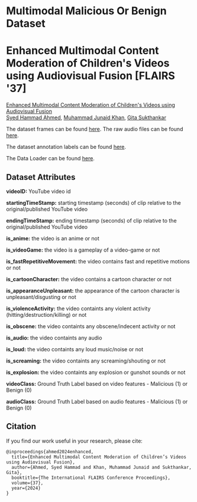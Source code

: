 # Multimodal Malicious Or Benign Dataset

# Enhanced Multimodal Content Moderation of Children's Videos using Audiovisual Fusion [FLAIRS '37]

[Enhanced Multimodal Content Moderation of Children's Videos using Audiovisual Fusion](https://journals.flvc.org/FLAIRS/article/view/135563)  
[Syed Hammad Ahmed](https://scholar.google.com/citations?user=CjPsZXwAAAAJ&hl=en&oi=ao), [Muhammad Junaid Khan](https://scholar.google.com/citations?user=GnogxwoAAAAJ&hl=en&oi=ao), [Gita Sukthankar](https://scholar.google.com/citations?user=087P6LMAAAAJ&hl=en)

The dataset frames can be found [here](https://drive.google.com/file/d/1Zjib-WaF5hk3wVrj5eW6ewdpMFcn45Wo/view?usp=drive_link).
The raw audio files can be found [here](https://drive.google.com/file/d/11XU9NSN4lmsYOl2CMFGxb9DaI-O1pBGB/view?usp=sharing).

The dataset annotation labels can be found [here](https://github.com/syedhammadahmed/mmob/blob/main/mob.csv).

The Data Loader can be found [here](mob_dataloader).

## **Dataset Attributes**

**videoID:** YouTube video id

**startingTimeStamp:**  starting timestamp (seconds) of clip relative to the original/published YouTube video

**endingTimeStamp:**  ending timestamp (seconds) of clip relative to the original/published YouTube video 

**is_anime:** the video is an anime or not

**is_videoGame:** the video is a gameplay of a video-game or not

**is_fastRepetitiveMovement:** the video contains fast and repetitive motions or not

**is_cartoonCharacter:** the video contains a cartoon character or not

**is_appearanceUnpleasant:** the appearance of the cartoon character is unpleasant/disgusting or not

**is_violenceActivity:** the video containts any violent activity (hitting/destruction/killing) or not

**is_obscene:** the video containts any obscene/indecent activity or not

**is_audio:** the video containts any audio

**is_loud:** the video containts any loud music/noise or not

**is_screaming:** the video containts any screaming/shouting or not

**is_explosion:** the video containts any explosion or gunshot sounds or not

**videoClass:** Ground Truth Label based on video features - Malicious (1) or Benign (0)

**audioClass:** Ground Truth Label based on audio features - Malicious (1) or Benign (0)



## **Citation**

If you find our work useful in your research, please cite:
```
@inproceedings{ahmed2024enhanced,
  title={Enhanced Multimodal Content Moderation of Children’s Videos using Audiovisual Fusion},
  author={Ahmed, Syed Hammad and Khan, Muhammad Junaid and Sukthankar, Gita},
  booktitle={The International FLAIRS Conference Proceedings},
  volume={37},
  year={2024}
}
```
